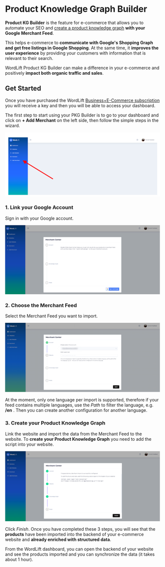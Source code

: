 # Product Knowledge Graph Builder

**Product KG Builder** is the feature for e-commerce that allows you to automate your SEO and [create a product knowledge graph](https://wordlift.io/blog/en/how-build-product-knowledge-graph/) **with your Google Merchant Feed**.

This helps e-commerce to **communicate with Google's Shopping Graph and get free listings in Google Shopping**. At the same time, it **improves the user experience** by providing your customers with information that is relevant to their search.

WordLift Product KG Builder can make a difference in your e-commerce and positively **impact both organic traffic and sales**.

## Get Started

Once you have purchased the WordLift [Business+E-Commerce subscription](https://wordlift.io/business/) you will receive a key and then you will be able to access your dashboard.

The first step to start using your PKG Builder is to go to your dashboard and click on **+ Add Merchant** on the left side, then follow the simple steps in the wizard.

![image](./images/pkg-builder0.png)

### 1. Link your Google Account

Sign in with your Google account.

![image](./images/pkg-builder1.png)

### 2. Choose the Merchant Feed

Select the Merchant Feed you want to import.

![image](./images/pkg-builder2.png)

At the moment, only one language per import is supported, therefore if your feed contains multiple languages, use the *Path* to filter the language, e.g. **/en** . Then you can create another configuration for another language.

### 3. Create your Product Knowledge Graph

Link the website and import the data from the Merchant Feed to the website.
To **create your Product Knowledge Graph** you need to add the script into your website.

![image](./images/pkg-builder3.png)

Click *Finish*. Once you have completed these 3 steps, you will see that the **products** have been imported into the backend of your e-commerce website and **already enriched with structured data**.

From the WordLift dashboard, you can open the backend of your website and see the products imported and you can synchronize the data (it takes about 1 hour).
